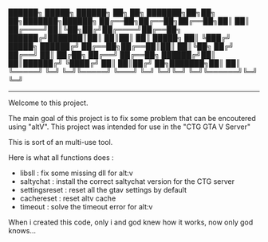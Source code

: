 ██████╗  █████╗ ██████╗ ██╗   ██╗    ███████╗██╗██╗  ██╗███████╗██████╗ 
██╔══██╗██╔══██╗██╔══██╗██║   ██║    ██╔════╝██║╚██╗██╔╝██╔════╝██╔══██╗
██████╔╝███████║██║  ██║██║   ██║    █████╗  ██║ ╚███╔╝ █████╗  ██████╔╝
██╔══██╗██╔══██║██║  ██║╚██╗ ██╔╝    ██╔══╝  ██║ ██╔██╗ ██╔══╝  ██╔══██╗
██████╔╝██║  ██║██████╔╝ ╚████╔╝     ██║     ██║██╔╝ ██╗███████╗██║  ██║
╚═════╝ ╚═╝  ╚═╝╚═════╝   ╚═══╝      ╚═╝     ╚═╝╚═╝  ╚═╝╚══════╝╚═╝  ╚═╝
                                                                        
-----------------------------------------

Welcome to this project.

The main goal of this project is to fix some problem that can be encoutered using "altV".
This project was intended for use in the "CTG GTA V Server"

This is sort of an multi-use tool.

Here is what all functions does :
- libsll : fix some missing dll for alt:v
- saltychat : install the correct saltychat version for the CTG server
- settingsreset : reset all the gtav settings by default
- cachereset : reset altv cache
- timeout : solve the timeout error for alt:v

When i created this code, only i and god knew how it works, now only god knows...
